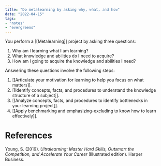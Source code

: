 ```yaml
---
title: "Do metalearning by asking why, what, and how"
date: "2022-04-15"
tags:
- "notes"
- "evergreens"
---
```


You perform a [[Metalearning]] project by asking three questions:

1. Why am I learning what I am learning?
2. What knowledge and abilities do I need to acquire?
3. How am I going to acquire the knowledge and abilities I need?

Answering these questions involve the following steps:
1. [[Articulate your motivation for learning to help you focus on what matters]].
2. [[Identify concepts, facts, and procedures to understand the knowledge structure of a subject]].
3. [[Analyze concepts, facts, and procedures to identify bottlenecks in your learning project]].
4. [[Apply benchmarking and emphasizing-excluding to know how to learn effectively]].

# References

Young, S. (2019). *Ultralearning: Master Hard Skills, Outsmart the Competition, and Accelerate Your Career* (Illustrated edition). Harper Business.